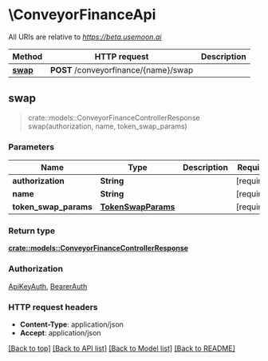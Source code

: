 # \ConveyorFinanceApi

All URIs are relative to _https://beta.usemoon.ai_

| Method                                 | HTTP request                          | Description |
| -------------------------------------- | ------------------------------------- | ----------- |
| [**swap**](conveyorfinanceapi.md#swap) | **POST** /conveyorfinance/{name}/swap |             |

## swap

> crate::models::ConveyorFinanceControllerResponse swap(authorization, name, token\_swap\_params)

### Parameters

| Name                    | Type                                      | Description | Required    | Notes |
| ----------------------- | ----------------------------------------- | ----------- | ----------- | ----- |
| **authorization**       | **String**                                |             | \[required] |       |
| **name**                | **String**                                |             | \[required] |       |
| **token\_swap\_params** | [**TokenSwapParams**](tokenswapparams.md) |             | \[required] |       |

### Return type

[**crate::models::ConveyorFinanceControllerResponse**](conveyorfinancecontrollerresponse.md)

### Authorization

[ApiKeyAuth](./#ApiKeyAuth), [BearerAuth](./#BearerAuth)

### HTTP request headers

* **Content-Type**: application/json
* **Accept**: application/json

[\[Back to top\]](conveyorfinanceapi.md) [\[Back to API list\]](./#documentation-for-api-endpoints) [\[Back to Model list\]](./#documentation-for-models) [\[Back to README\]](./)
